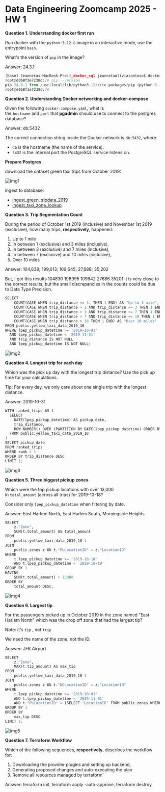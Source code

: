 # Data Engineering Zoomcamp 2025 - HW 1

**Question 1. Understanding docker first run**

Run docker with the `python:3.12.8` image in an interactive mode, use the entrypoint `bash`.

What's the version of `pip` in the image?

Answer: 24.3.1

```python
(base) Jeannetas-MacBook-Pro:2_docker_sql jeannetaoliviasantoso$ docker run -it --entrypoint bash python:3.12.8
root@d058f3e7238d:/# pip --version
pip 24.3.1 from /usr/local/lib/python3.12/site-packages/pip (python 3.12)
root@d058f3e7238d:/# 
```

**Question 2. Understanding Docker networking and docker-compose**

Given the following `docker-compose.yaml`, what is the `hostname` and `port` that **pgadmin** should use to connect to the postgres database?

Answer: db:5432

The correct connection string inside the Docker network is `db:5432`, where:

- `db` is the hostname (the name of the service).
- `5432` is the internal port the PostgreSQL service listens on.

**Prepare Postgres**

download the dataset green taxi trips from October 2019:

![img1](images/img1.png)

ingest to database:
- [ingest_green_tripdata_2019](https://github.com/jeanneta/Data-Engineering-Zoomcamp-2025-HW1/blob/main/ingest_green_tripdata_2019.ipynb)
- [ingest_taxi_zone_lookup](https://github.com/jeanneta/Data-Engineering-Zoomcamp-2025-HW1/blob/main/ingest_taxi_zone_lookup.ipynb)

**Question 3. Trip Segmentation Count**

During the period of October 1st 2019 (inclusive) and November 1st 2019 (exclusive), how many trips, **respectively**, happened:

1. Up to 1 mile
2. In between 1 (exclusive) and 3 miles (inclusive),
3. In between 3 (exclusive) and 7 miles (inclusive),
4. In between 7 (exclusive) and 10 miles (inclusive),
5. Over 10 miles

Answer:  104,838; 199,013; 109,645; 27,688; 35,202

But, I got this results
104830	198995	109642	27686	35201
it is very close to the correct results, but the small discrepancies in the counts could be due to Data Type Precision.

```python
SELECT
    COUNT(CASE WHEN trip_distance <= 1. THEN 1 END) AS "Up to 1 mile",
    COUNT(CASE WHEN trip_distance > 1 AND trip_distance <= 3 THEN 1 END) AS "Between 1 and 3 miles",
    COUNT(CASE WHEN trip_distance > 3 AND trip_distance <= 7 THEN 1 END) AS "Between 3 and 7 miles",
    COUNT(CASE WHEN trip_distance > 7 AND trip_distance <= 10 THEN 1 END) AS "Between 7 and 10 miles",
    COUNT(CASE WHEN trip_distance > 10 THEN 1 END) AS "Over 10 miles"
FROM public.yellow_taxi_data_2019_10
WHERE lpep_pickup_datetime >= '2019-10-01'
  AND lpep_pickup_datetime < '2019-11-01'
  AND trip_distance IS NOT NULL
  AND lpep_pickup_datetime IS NOT NULL;

```

![img2](images/img2.png)


**Question 4. Longest trip for each day**

Which was the pick up day with the longest trip distance? Use the pick up time for your calculations.

Tip: For every day, we only care about one single trip with the longest distance.

Answer:  2019-10-31

```python
WITH ranked_trips AS (
  SELECT
    DATE(lpep_pickup_datetime) AS pickup_date,
    trip_distance,
    ROW_NUMBER() OVER (PARTITION BY DATE(lpep_pickup_datetime) ORDER BY trip_distance DESC) AS rank
  FROM public.yellow_taxi_data_2019_10
)
SELECT pickup_date
FROM ranked_trips
WHERE rank = 1
ORDER BY trip_distance DESC
LIMIT 1;

```

![img3](images/img3.png)


**Question 5. Three biggest pickup zones**

Which were the top pickup locations with over 13,000 in `total_amount` (across all trips) for 2019-10-18?

Consider only `lpep_pickup_datetime` when filtering by date.

Answer:  East Harlem North, East Harlem South, Morningside Heights

```python
SELECT 
    z."Zone", 
    SUM(t.total_amount) AS total_amount
FROM 
    public.yellow_taxi_data_2019_10 t
JOIN 
    public.zones z ON t."PULocationID" = z."LocationID"
WHERE 
    t.lpep_pickup_datetime >= '2019-10-18' 
    AND t.lpep_pickup_datetime < '2019-10-19'
GROUP BY 1
HAVING 
    SUM(t.total_amount) > 13000
ORDER BY 
    total_amount DESC;

```

![img4](images/img4.png)


**Question 6. Largest tip**

For the passengers picked up in October 2019 in the zone named "East Harlem North" which was the drop off zone that had the largest tip?

Note: it's `tip` , not `trip`

We need the name of the zone, not the ID.

Answer:  JFK Airport

```python
SELECT 
    z."Zone", 
    MAX(t.tip_amount) AS max_tip
FROM 
    public.yellow_taxi_data_2019_10 t
JOIN 
    public.zones z ON t."DOLocationID" = z."LocationID"
WHERE 
    t.lpep_pickup_datetime >= '2019-10-01' 
    AND t.lpep_pickup_datetime < '2019-11-01'
    AND t."PULocationID" = (SELECT "LocationID" FROM public.zones WHERE "Zone" = 'East Harlem North')
GROUP BY 1
ORDER BY 
    max_tip DESC
LIMIT 1;

```

![img5](images/img5.png)


**Question 7. Terraform Workflow**

Which of the following sequences, **respectively**, describes the workflow for:

1. Downloading the provider plugins and setting up backend,
2. Generating proposed changes and auto-executing the plan
3. Remove all resources managed by terraform`

Answer:  terraform init, terraform apply -auto-approve, terraform destroy
